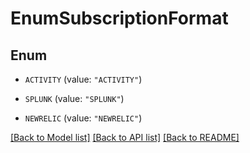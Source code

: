 # EnumSubscriptionFormat

## Enum


* `ACTIVITY` (value: `"ACTIVITY"`)

* `SPLUNK` (value: `"SPLUNK"`)

* `NEWRELIC` (value: `"NEWRELIC"`)


[[Back to Model list]](../README.md#documentation-for-models) [[Back to API list]](../README.md#documentation-for-api-endpoints) [[Back to README]](../README.md)


